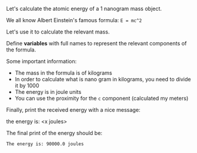 

Let's calculate the atomic energy of a 1 nanogram mass object.

We all know Albert Einstein's famous formula: `E = mc^2`



Let's use it to calculate the relevant mass.

Define **variables** with full names to represent the relevant components of the formula.

Some important information:

- The mass in the formula is of kilograms
- In order to calculate what is nano gram in kilograms, you need to divide it by 1000
- The energy is in joule units
- You can use the proximity for the `c` component (calculated my meters)


Finally, print the received energy with a nice message:

the energy is: \<x joules>





The final print of the energy should be:
```
The energy is: 90000.0 joules 
```